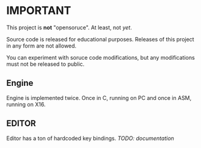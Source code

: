 # IMPORTANT

This project is **not** "opensoruce". At least, not *yet*.

Source code is released for educational purposes. Releases of this project in any form are not allowed.

You can experiment with soruce code modifications, but any modifications must not be released to public.

## Engine

Engine is implemented twice. Once in C, running on PC and once in ASM, running on X16.

## EDITOR

Editor has a ton of hardcoded key bindings. *TODO: documentation*